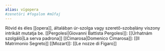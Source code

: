 ```yaml
---
alias: vígopera
#zenetöri #fogalom #műfaj
---
```


Rövid és éles [[opera]], általában úr-szolga vagy szerető-szobalány viszony intrikáit mutatja be.
[[Pergolesi|Giovanni Battista Pergolesi]]: [[Úrhatnám szolgáló|La serva padrona]]
[[Cimarosa|Domenico Cimarosa]]: [[Il Matrimonio Segreto]]
[[Mozart]]: [[Le nozze di Figaro]]